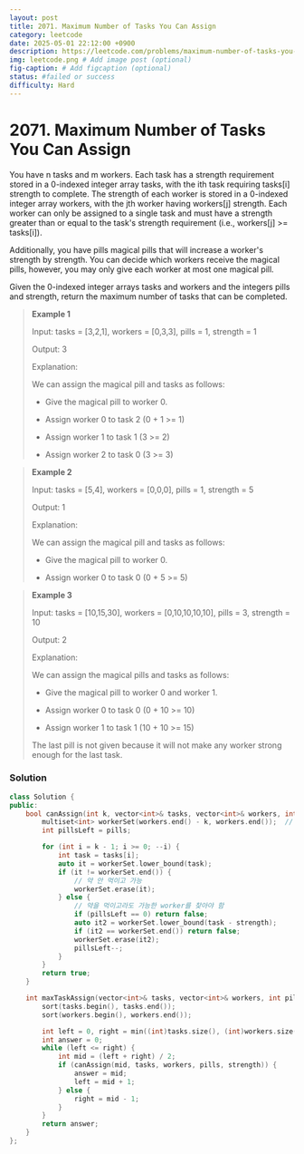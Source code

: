 ```yaml
---
layout: post
title: 2071. Maximum Number of Tasks You Can Assign
category: leetcode
date: 2025-05-01 22:12:00 +0900
description: https://leetcode.com/problems/maximum-number-of-tasks-you-can-assign/description/?envType=daily-question&envId=2025-05-01
img: leetcode.png # Add image post (optional)
fig-caption: # Add figcaption (optional)
status: #failed or success
difficulty: Hard
---
```


# 2071. Maximum Number of Tasks You Can Assign


You have n tasks and m workers. Each task has a strength requirement stored in a 0-indexed integer array tasks, with the ith task requiring tasks[i] strength to complete. The strength of each worker is stored in a 0-indexed integer array workers, with the jth worker having workers[j] strength. Each worker can only be assigned to a single task and must have a strength greater than or equal to the task's strength requirement (i.e., workers[j] >= tasks[i]).

Additionally, you have pills magical pills that will increase a worker's strength by strength. You can decide which workers receive the magical pills, however, you may only give each worker at most one magical pill.

Given the 0-indexed integer arrays tasks and workers and the integers pills and strength, return the maximum number of tasks that can be completed.

 

> **Example 1**
> 
> Input: tasks = [3,2,1], workers = [0,3,3], pills = 1, strength = 1
> 
> Output: 3
> 
> Explanation:
> 
> We can assign the magical pill and tasks as follows:
> 
> - Give the magical pill to worker 0.
> 
> - Assign worker 0 to task 2 (0 + 1 >= 1)
> 
> - Assign worker 1 to task 1 (3 >= 2)
> 
> - Assign worker 2 to task 0 (3 >= 3)

> **Example 2**
> 
> Input: tasks = [5,4], workers = [0,0,0], pills = 1, strength = 5
> 
> Output: 1
> 
> Explanation:
> 
> We can assign the magical pill and tasks as follows:
> 
> - Give the magical pill to worker 0.
> 
> - Assign worker 0 to task 0 (0 + 5 >= 5)

> **Example 3**
> 
> Input: tasks = [10,15,30], workers = [0,10,10,10,10], pills = 3, strength = 10
> 
> Output: 2
> 
> Explanation:
> 
> We can assign the magical pills and tasks as follows:
> 
> - Give the magical pill to worker 0 and worker 1.
> 
> - Assign worker 0 to task 0 (0 + 10 >= 10)
> 
> - Assign worker 1 to task 1 (10 + 10 >= 15)
> 
> The last pill is not given because it will not make any worker strong enough for the last task.



### Solution
```cpp
class Solution {
public:
    bool canAssign(int k, vector<int>& tasks, vector<int>& workers, int pills, int strength) {
        multiset<int> workerSet(workers.end() - k, workers.end());  // 강한 worker만 고려
        int pillsLeft = pills;

        for (int i = k - 1; i >= 0; --i) {
            int task = tasks[i];
            auto it = workerSet.lower_bound(task);
            if (it != workerSet.end()) {
                // 약 안 먹이고 가능
                workerSet.erase(it);
            } else {
                // 약을 먹이고라도 가능한 worker를 찾아야 함
                if (pillsLeft == 0) return false;
                auto it2 = workerSet.lower_bound(task - strength);
                if (it2 == workerSet.end()) return false;
                workerSet.erase(it2);
                pillsLeft--;
            }
        }
        return true;
    }

    int maxTaskAssign(vector<int>& tasks, vector<int>& workers, int pills, int strength) {
        sort(tasks.begin(), tasks.end());
        sort(workers.begin(), workers.end());

        int left = 0, right = min((int)tasks.size(), (int)workers.size());
        int answer = 0;
        while (left <= right) {
            int mid = (left + right) / 2;
            if (canAssign(mid, tasks, workers, pills, strength)) {
                answer = mid;
                left = mid + 1;
            } else {
                right = mid - 1;
            }
        }
        return answer;
    }
};
```